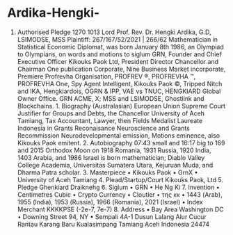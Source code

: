 # Ardika-Hengki-
1. Authorised Pledge 1270 1013
Lord Prof. Rev. Dr. Hengki Ardika, G.D, LSIMODSE, MSS Plaintiff: 267/167/52/2021 | 266/62  Mathematician in Statistical Economic Diplomat, was born January 8th 1986, an Olympiad to Olympians, on words and motions to siglum GRN, Founder and Chief Executive Officer Kikouks Paok Ltd, President Director Chancellor and Chairman One publication Corporate, Nine Business Market incorporate, Premiere Profrevha Organisation, PROFREV ®, PROFREVHA ™, PROFREVHA One, Spy Agent Intelligent, Kikouks Paok ©, Tripped Nitch and IKA, Hengkiardois, OGRN &amp; IPP, VAE vs TNUC, HENGKIARD Global Owner Office. GRN ACME, X; MSS and LSIMODSE, Ghostlink and Blockchains.  1. Biography (Australasian) European Union Supreme Court Justifier for Groups and Debts, the Chancellor University of Aceh Tamiang, Tax Accountant, Lawyer, then Fields Medalist Laureate Indonesia in Grants Reconaisance Neuroscience and Grants Recommission Neurodevelopmental emission, Motions eminence, also Kikouks Paok emitent.  2. Autobiography 07:43 small and 16:17 big to 169 and 2015 Orthodox Moon on 1918 Romania, 1931 Russia, 1920 India, 1403 Arabia, and 1986 Israel is born mathematician; Diablo Valley College Academia, Universitas Sumatera Utara, Kejuruan Muda, and Dharma Patra scholar.  3. Masterpiece • Kikouks Paok • GrnX • University of Aceh Tamiang  4. Plead/Startup/Court Kikouks Paok, Ltd  5. Pledge Ghenkiard Draiknehg  6. Siglum • GRN • He Ng Ki  7. Invention • Centimetres Cubic • Crypto Currency • Cloutier • της κκ • 1443 (Arab), 1955 (India), 1953 (Russia), 1966 (Romania), 2021 (Israel) • Index Merchant KKKKPSE (-2e-7, 7e-7)   8. Address • Bay Area Washington DC • Downing Street 94, NY • Sempali 4A-1 Dusun Lalang Alur Cucur Rantau    Karang Baru Kualasimpang Tamiang Aceh    Indonesia 24474
